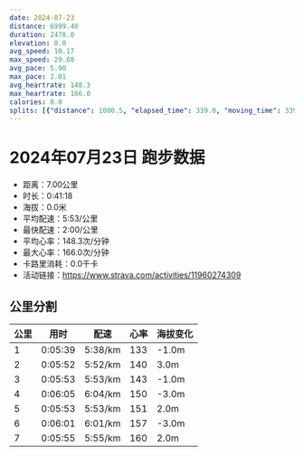 ```yaml
---
date: 2024-07-23
distance: 6999.40
duration: 2478.0
elevation: 0.0
avg_speed: 10.17
max_speed: 29.88
avg_pace: 5.90
max_pace: 2.01
avg_heartrate: 148.3
max_heartrate: 166.0
calories: 0.0
splits: [{"distance": 1000.5, "elapsed_time": 339.0, "moving_time": 339.0, "average_speed": 2.95, "pace": 5.649728813559321, "average_heartrate": 133.17109144542772, "elevation_difference": -1.0, "split_number": 1}, {"distance": 1000.0, "elapsed_time": 352.0, "moving_time": 352.0, "average_speed": 2.84, "pace": 5.868556338028169, "average_heartrate": 140.48011363636363, "elevation_difference": 3.0, "split_number": 2}, {"distance": 1000.5, "elapsed_time": 353.0, "moving_time": 353.0, "average_speed": 2.83, "pace": 5.889293286219081, "average_heartrate": 143.32577903682719, "elevation_difference": -1.0, "split_number": 3}, {"distance": 1001.0, "elapsed_time": 365.0, "moving_time": 365.0, "average_speed": 2.74, "pace": 6.082737226277371, "average_heartrate": 150.7013698630137, "elevation_difference": -3.0, "split_number": 4}, {"distance": 999.0, "elapsed_time": 353.0, "moving_time": 353.0, "average_speed": 2.83, "pace": 5.889293286219081, "average_heartrate": 151.69405099150143, "elevation_difference": 2.0, "split_number": 5}, {"distance": 999.5, "elapsed_time": 361.0, "moving_time": 361.0, "average_speed": 2.77, "pace": 6.016859205776173, "average_heartrate": 157.82825484764544, "elevation_difference": -3.0, "split_number": 6}, {"distance": 996.3, "elapsed_time": 355.0, "moving_time": 355.0, "average_speed": 2.81, "pace": 5.931209964412811, "average_heartrate": 160.15211267605633, "elevation_difference": 2.0, "split_number": 7}]
---
```


# 2024年07月23日 跑步数据

- 距离：7.00公里
- 时长：0:41:18
- 海拔：0.0米
- 平均配速：5:53/公里
- 最快配速：2:00/公里
- 平均心率：148.3次/分钟
- 最大心率：166.0次/分钟
- 卡路里消耗：0.0千卡
- 活动链接：https://www.strava.com/activities/11960274309

## 公里分割

| 公里 | 用时 | 配速 | 心率 | 海拔变化 |
|------|------|------|------|------|
| 1 | 0:05:39 | 5:38/km | 133 | -1.0m |
| 2 | 0:05:52 | 5:52/km | 140 | 3.0m |
| 3 | 0:05:53 | 5:53/km | 143 | -1.0m |
| 4 | 0:06:05 | 6:04/km | 150 | -3.0m |
| 5 | 0:05:53 | 5:53/km | 151 | 2.0m |
| 6 | 0:06:01 | 6:01/km | 157 | -3.0m |
| 7 | 0:05:55 | 5:55/km | 160 | 2.0m |

